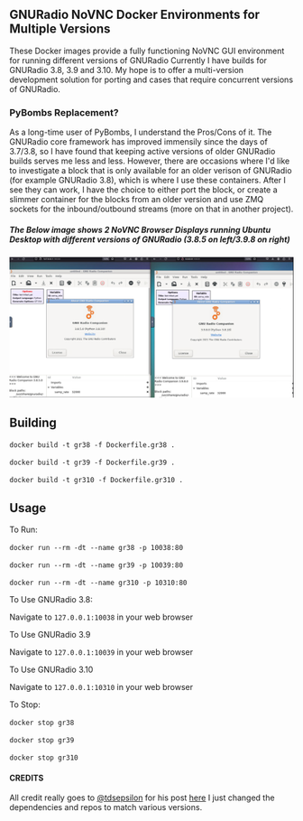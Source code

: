 ## GNURadio NoVNC Docker Environments for Multiple Versions
These Docker images provide a fully functioning NoVNC GUI environment for running different versions of GNURadio
Currently I have builds for GNURadio 3.8, 3.9 and 3.10. My hope is to offer a multi-version development solution for porting and cases that require concurrent versions of GNURadio.

### PyBombs Replacement?
As a long-time user of PyBombs, I understand the Pros/Cons of it. The GNURadio core framework has improved immensily since the days of 3.7/3.8, so I have found that keeping active versions of older GNURadio builds serves me less and less. However, there are occasions where I'd like to investigate a block that is only available for an older verison of GNURadio (for example GNURadio 3.8), which is where I use these containers. After I see they can work, I have the choice to either port the block, or create a slimmer container for the blocks from an older version and use ZMQ sockets for the inbound/outbound streams (more on that in another project).

##### The Below image shows 2 NoVNC Browser Displays running Ubuntu Desktop with different versions of GNURadio (3.8.5 on left/3.9.8 on right)
![](img/38_39_browser.png)

## Building
```docker build -t gr38 -f Dockerfile.gr38 .```

```docker build -t gr39 -f Dockerfile.gr39 .```

```docker build -t gr310 -f Dockerfile.gr310 .```
## Usage
To Run:

```docker run --rm -dt --name gr38 -p 10038:80```

```docker run --rm -dt --name gr39 -p 10039:80```

```docker run --rm -dt --name gr310 -p 10310:80```

To Use GNURadio 3.8:

Navigate to ```127.0.0.1:10038``` in your web browser

To Use GNURadio 3.9

Navigate to ```127.0.0.1:10039``` in your web browser

To Use GNURadio 3.10

Navigate to ```127.0.0.1:10310``` in your web browser

To Stop:

```docker stop gr38```

```docker stop gr39```

```docker stop gr310```

#### CREDITS
All credit really goes to [@tdsepsilon](https://twitter.com/tdsepsilon) for his post [here](https://teaandtechtime.com/simple-gnuradio-server-setup-with-novnc-docker/)
I just changed the dependencies and repos to match various versions.
